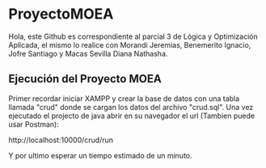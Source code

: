 # ProyectoMOEA
Hola, este Github es correspondiente al parcial 3 de Lógica y Optimización Aplicada, el mismo lo realice con Morandi Jeremias, Benemerito Ignacio, Jofre Santiago y Macas Sevilla Diana Nathasha.

## Ejecución del Proyecto MOEA

Primer recordar iniciar XAMPP y crear la base de datos con una tabla llamada "crud" donde se cargan los datos del archivo "crud.sql".
Una vez ejecutado el projecto de java abrir en su navegador el url (Tambien puede usar Postman):

http://localhost:10000/crud/run

Y por ultimo esperar un tiempo estimado de un minuto.
